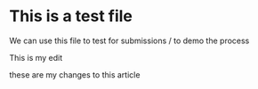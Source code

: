 # This is a test file

We can use this file to test for submissions / to demo the process

This is my edit

these are my changes to this article

